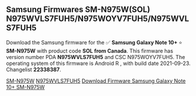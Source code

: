 <h2>Samsung Firmwares SM-N975W(SOL) N975WVLS7FUH5/N975WOYV7FUH5/N975WVLS7FUH5</h2>
Download the Samsung firmware for the ✅ <strong>Samsung Galaxy Note 10+ </strong> ⭐ <strong>SM-N975W</strong> with product code <strong>SOL</strong> <strong> from Canada</strong>. This firmware has version number PDA <strong>N975WVLS7FUH5</strong> and CSC N975WOYV7FUH5. The operating system of this firmware is Android R , with build date 2021-09-23. Changelist <strong>22338387</strong>.


[SM-N975W](https://samfirm.shop/samsung/model/SM-N975W)
[N975WVLS7FUH5](https://samfirm.shop/samsung/pda/N975WVLS7FUH5)
[Download Firmware Samsung Galaxy Note 10+ SM-N975W](https://samfirm.shop/samsung/firmware/458517)
